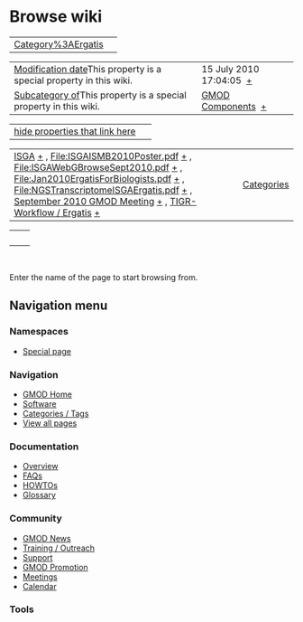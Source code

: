 



<span id="top"></span>




# <span dir="auto">Browse wiki</span>






|                                                               |     |
|---------------------------------------------------------------|-----|
| [Category%3AErgatis](/wiki/Category%3AErgatis "Category%3AErgatis") |     |

|  |  |
|----|----|
| <span class="smw-highlighter" data-type="1" state="inline" data-title="Property"><span class="smwbuiltin">[Modification date](/wiki/Property:Modification_date "Property:Modification date")</span><span class="smwttcontent">This property is a special property in this wiki.</span></span> | <span class="smwb-value">15 July 2010 17:04:05  <span class="smwsearch">[+](/wiki/Special%3ASearchByProperty/Modification-20date/15-20July-202010-2017:04:05 "Special%3ASearchByProperty/Modification-20date/15-20July-202010-2017:04:05")</span></span> |
| <span class="smw-highlighter" data-type="1" state="inline" data-title="Property"><span class="smwbuiltin">[Subcategory of](/wiki/Property:Subcategory_of "Property:Subcategory of")</span><span class="smwttcontent">This property is a special property in this wiki.</span></span> | <span class="smwb-value">[GMOD Components](/wiki/Category%3AGMOD_Components "Category%3AGMOD Components")  <span class="smwsearch">[+](/wiki/Special%3ASearchByProperty/Subcategory-20of/GMOD-20Components "Special%3ASearchByProperty/Subcategory-20of/GMOD-20Components")</span></span> |

<span id="smw_browse_incoming"></span>

|  |  |
|----|----|
| [hide properties that link here](/mediawiki/index.php?title=Special:Browse&offset=0&dir=out&article=Category%3AErgatis)  |  |

|  |  |
|----|----|
| <span class="smwb-ivalue">[ISGA](/wiki/ISGA "ISGA") <span class="smwbrowse">[+](/wiki/Special%3ABrowse/ISGA "Special%3ABrowse/ISGA")</span></span> , <span class="smwb-ivalue">[File:ISGAISMB2010Poster.pdf](/wiki/File:ISGAISMB2010Poster.pdf "File:ISGAISMB2010Poster.pdf") <span class="smwbrowse">[+](/wiki/Special%3ABrowse/File:ISGAISMB2010Poster.pdf "Special%3ABrowse/File:ISGAISMB2010Poster.pdf")</span></span> , <span class="smwb-ivalue">[File:ISGAWebGBrowseSept2010.pdf](/wiki/File:ISGAWebGBrowseSept2010.pdf "File:ISGAWebGBrowseSept2010.pdf") <span class="smwbrowse">[+](/wiki/Special%3ABrowse/File:ISGAWebGBrowseSept2010.pdf "Special%3ABrowse/File:ISGAWebGBrowseSept2010.pdf")</span></span> , <span class="smwb-ivalue">[File:Jan2010ErgatisForBiologists.pdf](/wiki/File:Jan2010ErgatisForBiologists.pdf "File:Jan2010ErgatisForBiologists.pdf") <span class="smwbrowse">[+](/wiki/Special%3ABrowse/File:Jan2010ErgatisForBiologists.pdf "Special%3ABrowse/File:Jan2010ErgatisForBiologists.pdf")</span></span> , <span class="smwb-ivalue">[File:NGSTranscriptomeISGAErgatis.pdf](/wiki/File:NGSTranscriptomeISGAErgatis.pdf "File:NGSTranscriptomeISGAErgatis.pdf") <span class="smwbrowse">[+](/wiki/Special%3ABrowse/File:NGSTranscriptomeISGAErgatis.pdf "Special%3ABrowse/File:NGSTranscriptomeISGAErgatis.pdf")</span></span> , <span class="smwb-ivalue">[September 2010 GMOD Meeting](/wiki/September_2010_GMOD_Meeting "September 2010 GMOD Meeting") <span class="smwbrowse">[+](/wiki/Special%3ABrowse/September-202010-20GMOD-20Meeting "Special%3ABrowse/September-202010-20GMOD-20Meeting")</span></span> , <span class="smwb-ivalue">[TIGR-Workflow / Ergatis](/wiki/TIGR-Workflow_/_Ergatis "TIGR-Workflow / Ergatis") <span class="smwbrowse">[+](/wiki/Special%3ABrowse/TIGR-2DWorkflow-20-2F-20Ergatis "Special%3ABrowse/TIGR-2DWorkflow-20-2F-20Ergatis")</span></span> | [Categories](/wiki/Special%3ACategories "Special%3ACategories") |

|     |     |
|-----|-----|
|     |     |

 

Enter the name of the page to start browsing from.  








## Navigation menu



### Namespaces

- <span id="ca-nstab-special">[Special
  page](/wiki/Special%3ABrowse/Category%3AErgatis "This is a special page, you cannot edit the page itself")</span>






### Navigation



- <span id="n-GMOD-Home">[GMOD Home](/wiki/Main_Page)</span>
- <span id="n-Software">[Software](/wiki/GMOD_Components)</span>
- <span id="n-Categories-.2F-Tags">[Categories /
  Tags](/wiki/Categories)</span>
- <span id="n-View-all-pages">[View all
  pages](/wiki/Special:AllPages)</span>




### Documentation



- <span id="n-Overview">[Overview](/wiki/Overview)</span>
- <span id="n-FAQs">[FAQs](/wiki/Category%3AFAQ)</span>
- <span id="n-HOWTOs">[HOWTOs](/wiki/Category%3AHOWTO)</span>
- <span id="n-Glossary">[Glossary](/wiki/Glossary)</span>




### Community



- <span id="n-GMOD-News">[GMOD News](/wiki/GMOD_News)</span>
- <span id="n-Training-.2F-Outreach">[Training /
  Outreach](/wiki/Training_and_Outreach)</span>
- <span id="n-Support">[Support](/wiki/Support)</span>
- <span id="n-GMOD-Promotion">[GMOD
  Promotion](/wiki/GMOD_Promotion)</span>
- <span id="n-Meetings">[Meetings](/wiki/Meetings)</span>
- <span id="n-Calendar">[Calendar](/wiki/Calendar)</span>




### Tools












<!-- -->




